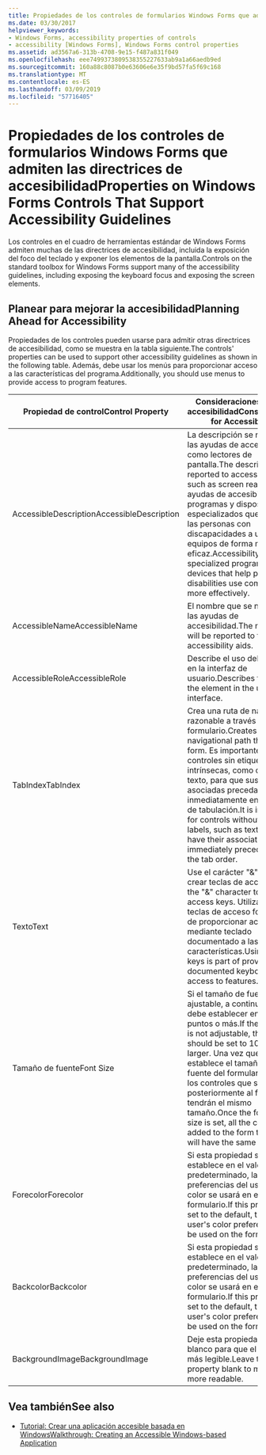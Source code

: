 ```yaml
---
title: Propiedades de los controles de formularios Windows Forms que admiten las directrices de accesibilidad
ms.date: 03/30/2017
helpviewer_keywords:
- Windows Forms, accessibility properties of controls
- accessibility [Windows Forms], Windows Forms control properties
ms.assetid: ad3567a6-313b-4708-9e15-f487a831f049
ms.openlocfilehash: eee7499373809538355227633ab9a1a66aedb9ed
ms.sourcegitcommit: 160a88c8087b0e63606e6e35f9bd57fa5f69c168
ms.translationtype: MT
ms.contentlocale: es-ES
ms.lasthandoff: 03/09/2019
ms.locfileid: "57716405"
---
```

# <a name="properties-on-windows-forms-controls-that-support-accessibility-guidelines"></a><span data-ttu-id="f2024-102">Propiedades de los controles de formularios Windows Forms que admiten las directrices de accesibilidad</span><span class="sxs-lookup"><span data-stu-id="f2024-102">Properties on Windows Forms Controls That Support Accessibility Guidelines</span></span>
<span data-ttu-id="f2024-103">Los controles en el cuadro de herramientas estándar de Windows Forms admiten muchas de las directrices de accesibilidad, incluida la exposición del foco del teclado y exponer los elementos de la pantalla.</span><span class="sxs-lookup"><span data-stu-id="f2024-103">Controls on the standard toolbox for Windows Forms support many of the accessibility guidelines, including exposing the keyboard focus and exposing the screen elements.</span></span>  
  
## <a name="planning-ahead-for-accessibility"></a><span data-ttu-id="f2024-104">Planear para mejorar la accesibilidad</span><span class="sxs-lookup"><span data-stu-id="f2024-104">Planning Ahead for Accessibility</span></span>  
 <span data-ttu-id="f2024-105">Propiedades de los controles pueden usarse para admitir otras directrices de accesibilidad, como se muestra en la tabla siguiente.</span><span class="sxs-lookup"><span data-stu-id="f2024-105">The controls' properties can be used to support other accessibility guidelines as shown in the following table.</span></span> <span data-ttu-id="f2024-106">Además, debe usar los menús para proporcionar acceso a las características del programa.</span><span class="sxs-lookup"><span data-stu-id="f2024-106">Additionally, you should use menus to provide access to program features.</span></span>  
  
|<span data-ttu-id="f2024-107">Propiedad de control</span><span class="sxs-lookup"><span data-stu-id="f2024-107">Control Property</span></span>|<span data-ttu-id="f2024-108">Consideraciones para la accesibilidad</span><span class="sxs-lookup"><span data-stu-id="f2024-108">Considerations for Accessibility</span></span>|  
|----------------------|--------------------------------------|  
|<span data-ttu-id="f2024-109">AccessibleDescription</span><span class="sxs-lookup"><span data-stu-id="f2024-109">AccessibleDescription</span></span>|<span data-ttu-id="f2024-110">La descripción se notifica a las ayudas de accesibilidad como lectores de pantalla.</span><span class="sxs-lookup"><span data-stu-id="f2024-110">The description is reported to accessibility aids such as screen readers.</span></span> <span data-ttu-id="f2024-111">Las ayudas de accesibilidad son programas y dispositivos especializados que ayudan a las personas con discapacidades a usar los equipos de forma más eficaz.</span><span class="sxs-lookup"><span data-stu-id="f2024-111">Accessibility aids are specialized programs and devices that help people with disabilities use computers more effectively.</span></span>|  
|<span data-ttu-id="f2024-112">AccessibleName</span><span class="sxs-lookup"><span data-stu-id="f2024-112">AccessibleName</span></span>|<span data-ttu-id="f2024-113">El nombre que se notificará a las ayudas de accesibilidad.</span><span class="sxs-lookup"><span data-stu-id="f2024-113">The name that will be reported to the accessibility aids.</span></span>|  
|<span data-ttu-id="f2024-114">AccessibleRole</span><span class="sxs-lookup"><span data-stu-id="f2024-114">AccessibleRole</span></span>|<span data-ttu-id="f2024-115">Describe el uso del elemento en la interfaz de usuario.</span><span class="sxs-lookup"><span data-stu-id="f2024-115">Describes the use of the element in the user interface.</span></span>|  
|<span data-ttu-id="f2024-116">TabIndex</span><span class="sxs-lookup"><span data-stu-id="f2024-116">TabIndex</span></span>|<span data-ttu-id="f2024-117">Crea una ruta de navegación razonable a través del formulario.</span><span class="sxs-lookup"><span data-stu-id="f2024-117">Creates a sensible navigational path through the form.</span></span> <span data-ttu-id="f2024-118">Es importante para los controles sin etiquetas intrínsecas, como cuadros de texto, para que sus etiquetas asociadas preceda inmediatamente en el orden de tabulación.</span><span class="sxs-lookup"><span data-stu-id="f2024-118">It is important for controls without intrinsic labels, such as text boxes, to have their associated label immediately precede them in the tab order.</span></span>|  
|<span data-ttu-id="f2024-119">Texto</span><span class="sxs-lookup"><span data-stu-id="f2024-119">Text</span></span>|<span data-ttu-id="f2024-120">Use el carácter "&" para crear teclas de acceso.</span><span class="sxs-lookup"><span data-stu-id="f2024-120">Use the "&" character to create access keys.</span></span> <span data-ttu-id="f2024-121">Utilizando las teclas de acceso forma parte de proporcionar acceso mediante teclado documentado a las características.</span><span class="sxs-lookup"><span data-stu-id="f2024-121">Using access keys is part of providing documented keyboard access to features.</span></span>|  
|<span data-ttu-id="f2024-122">Tamaño de fuente</span><span class="sxs-lookup"><span data-stu-id="f2024-122">Font Size</span></span>|<span data-ttu-id="f2024-123">Si el tamaño de fuente no es ajustable, a continuación, se debe establecer en 10 puntos o más.</span><span class="sxs-lookup"><span data-stu-id="f2024-123">If the font size is not adjustable, then it should be set to 10 points or larger.</span></span> <span data-ttu-id="f2024-124">Una vez que se establece el tamaño de fuente del formulario, todos los controles que se agregan posteriormente al formulario tendrán el mismo tamaño.</span><span class="sxs-lookup"><span data-stu-id="f2024-124">Once the form's font size is set, all the controls added to the form thereafter will have the same size.</span></span>|  
|<span data-ttu-id="f2024-125">Forecolor</span><span class="sxs-lookup"><span data-stu-id="f2024-125">Forecolor</span></span>|<span data-ttu-id="f2024-126">Si esta propiedad se establece en el valor predeterminado, las preferencias del usuario color se usará en el formulario.</span><span class="sxs-lookup"><span data-stu-id="f2024-126">If this property is set to the default, then the user's color preferences will be used on the form.</span></span>|  
|<span data-ttu-id="f2024-127">Backcolor</span><span class="sxs-lookup"><span data-stu-id="f2024-127">Backcolor</span></span>|<span data-ttu-id="f2024-128">Si esta propiedad se establece en el valor predeterminado, las preferencias del usuario color se usará en el formulario.</span><span class="sxs-lookup"><span data-stu-id="f2024-128">If this property is set to the default, then the user's color preferences will be used on the form.</span></span>|  
|<span data-ttu-id="f2024-129">BackgroundImage</span><span class="sxs-lookup"><span data-stu-id="f2024-129">BackgroundImage</span></span>|<span data-ttu-id="f2024-130">Deje esta propiedad en blanco para que el texto sea más legible.</span><span class="sxs-lookup"><span data-stu-id="f2024-130">Leave this property blank to make text more readable.</span></span>|  
  
## <a name="see-also"></a><span data-ttu-id="f2024-131">Vea también</span><span class="sxs-lookup"><span data-stu-id="f2024-131">See also</span></span>
- [<span data-ttu-id="f2024-132">Tutorial: Crear una aplicación accesible basada en Windows</span><span class="sxs-lookup"><span data-stu-id="f2024-132">Walkthrough: Creating an Accessible Windows-based Application</span></span>](walkthrough-creating-an-accessible-windows-based-application.md)
